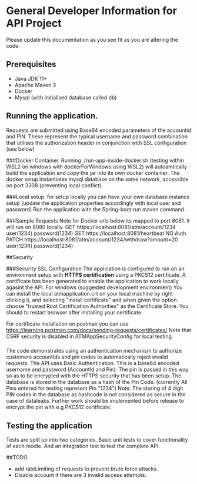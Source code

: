 # General Developer Information for API Project
Please update this documentation as you see fit as you are altering the code.

## Prerequisites

* Java JDK 11+
* Apache Maven 3
* Docker
* Mysql (with initialised database called db)

## Running the application.
Requests are submitted using Base64 encoded parameters of the accountid and PIN. These represent the typical username and password combination that utilises the authorization header in conjunction with SSL configuration (see below)

###Docker Container. 
Running ./run-app-inside-docker.sh (testing within WSL2 on windows with dockerForWindows using WSL2) will autoamtically build the application and copy the jar into its own docker container. 
The docker setup instantiates mysql database on the same network, accessible on port 3308 (preventing local conflict). 

###Local setup. 
for setup locally you can have your own database instance setup (update the application.properties accordingly with local user and password)
Run the application with the Spring-boot:run maven command. 


###Sample Requests
Note for Docker urls below its mapped to port 8081. It will run on 8080 locally. 
GET https://localhost:8081/atm/account/1234  user(1234) password(1234)
GET https://localhost:8081/heartbeat NO Auth
PATCH https://localhost:8081/atm/account/1234/withdraw?amount=20 user(1234) password(1234)

##Security

###Security SSL Configuration
The application is configured to run on an environment setup with **HTTPS certification** using a PKCS12 certificate. A certificate has been generated to enable the application to work locally agasint the API. 
For windows (suggested development environment) You can install the local atmapplication.crt on your local machine by right clicking it, and selecting "install certificate" and when given the option choose "trusted Root Certification Authorities" as the Certificate Store. 
You should to restart browser after installing your certificate. 

For certificate installation on postman you can use https://learning.postman.com/docs/sending-requests/certificates/ 
Note that CSRF security is disabled in ATMAppSecurityConfig for local testing. 
###

The code demonstrates using an authentication mechanism to authorize customers accountIds and pin codes to automatically reject invalid requests. 
The API uses Basic Authentication. This is a base64 encoded username and password (AccountId and Pin). The pin is passed in this way so as to be encrypted with the HTTPS security that has been setup. 
The database is stored in the database as a hash of the Pin Code. (currently All Pins entered for testing represent Pin "1234")
Note: The storing of 4 digit PIN codes in the database as hashcode is not considered as secure in the case of dataleaks. Further work should be implemented before release to encrypt the pin with e.g PKCS12 certificate. 


## Testing the application
Tests are split up into two categories. Basic unit tests to cover functionality of each modle. And an integration test to test the complete API. 

##TODO
* add rateLimiting of requests to prevent brute force attacks. 
* Disable account if there are 3 invalid access attempts. 





